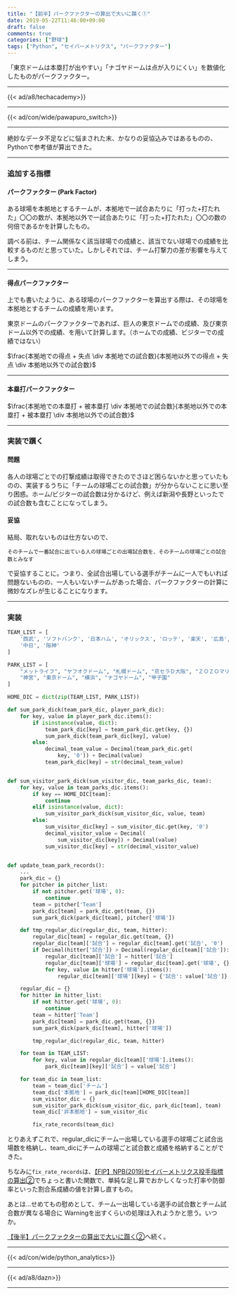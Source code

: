 ```yaml
---
title: "【前半】パークファクターの算出で大いに躓く①"
date: 2019-05-22T11:46:00+09:00
draft: false
comments: true
categories: ["野球"]
tags: ["Python", "セイバーメトリクス", "パークファクター"]
---
```


「東京ドームは本塁打が出やすい」「ナゴヤドームは点が入りにくい」を数値化したものがパークファクター。

<!--more-->

---

{{< ad/a8/techacademy>}}

---

{{< ad/con/wide/pawapuro_switch>}}

---

絶妙なデータ不足などに悩まされた末、かなりの妥協込みではあるものの、Pythonで参考値が算出できた。

---

### 追加する指標

#### パークファクター (Park Factor)

ある球場を本拠地とするチームが、本拠地で一試合あたりに「打った+打たれた」〇〇の数が、本拠地以外で一試合あたりに「打った+打たれた」〇〇の数の何倍であるかを計算したもの。

調べる前は、チーム関係なく該当球場での成績と、該当でない球場での成績を比較するものだと思っていた。しかしそれでは、チーム打撃力の差が影響を与えてしまう。

---

#### 得点パークファクター

上でも書いたように、ある球場のパークファクターを算出する際は、その球場を本拠地とするチームの成績を用います。

東京ドームのパークファクターであれば、巨人の東京ドームでの成績、及び東京ドーム以外での成績、を用いて計算します。（ホームでの成績、ビジターでの成績ではない）

$\frac{本拠地での得点 + 失点 \div 本拠地での試合数}{本拠地以外での得点 + 失点 \div 本拠地以外での試合数}$

---

#### 本塁打パークファクター

$\frac{本拠地での本塁打 + 被本塁打 \div 本拠地での試合数}{本拠地以外での本塁打 + 被本塁打 \div 本拠地以外での試合数}$

---

### 実装で躓く

#### 問題

各人の球場ごとでの打撃成績は取得できたのでさほど困らないかと思っていたものの、実装するうちに「チームの球場ごとの試合数」が分からないことに思い至り困惑。ホーム/ビジターの試合数は分かるけど、例えば新潟や長野といったでの試合数も含むことになってしまう。

#### 妥協

結局、取れないものは仕方ないので、

`そのチームで一番試合に出ている人の球場ごとの出場試合数を、そのチームの球場ごとの試合数とみなす`

で妥協することに。つまり、全試合出場している選手がチームに一人でもいれば問題ないものの、一人もいないチームがあった場合、パークファクターの計算に微妙なズレが生じることになります。

---

### 実装

```py
TEAM_LIST = [
    '西武', 'ソフトバンク', '日本ハム', 'オリックス', 'ロッテ', '楽天', '広島', '読売', 'ヤクルト', 'ＤｅＮＡ',
    '中日', '阪神'
]

PARK_LIST = [
    "メットライフ", "ヤフオクドーム", "札幌ドーム", "京セラＤ大阪", "ＺＯＺＯマリン", "楽天生命パーク", "マツダスタジアム",
    "神宮", "東京ドーム", "横浜", "ナゴヤドーム", "甲子園"
]

HOME_DIC = dict(zip(TEAM_LIST, PARK_LIST))

def sum_park_dick(team_park_dic, player_park_dic):
    for key, value in player_park_dic.items():
        if isinstance(value, dict):
            team_park_dic[key] = team_park_dic.get(key, {})
            sum_park_dick(team_park_dic[key], value)
        else:
            decimal_team_value = Decimal(team_park_dic.get(
                key, '0')) + Decimal(value)
            team_park_dic[key] = str(decimal_team_value)


def sum_visitor_park_dick(sum_visitor_dic, team_parks_dic, team):
    for key, value in team_parks_dic.items():
        if key == HOME_DIC[team]:
            continue
        elif isinstance(value, dict):
            sum_visitor_park_dick(sum_visitor_dic, value, team)
        else:
            sum_visitor_dic[key] = sum_visitor_dic.get(key, '0')
            decimal_visitor_value = Decimal(
                sum_visitor_dic[key]) + Decimal(value)
            sum_visitor_dic[key] = str(decimal_visitor_value)


def update_team_park_records():
    ...
    park_dic = {}
    for pitcher in pitcher_list:
        if not pitcher.get('球場', 0):
            continue
        team = pitcher['Team']
        park_dic[team] = park_dic.get(team, {})
        sum_park_dick(park_dic[team], pitcher['球場'])

    def tmp_regular_dic(regular_dic, team, hitter):
        regular_dic[team] = regular_dic.get(team, {})
        regular_dic[team]['試合'] = regular_dic[team].get('試合', '0')
        if Decimal(hitter['試合']) > Decimal(regular_dic[team]['試合']):
            regular_dic[team]['試合'] = hitter['試合']
            regular_dic[team]['球場'] = regular_dic[team].get('球場', {})
            for key, value in hitter['球場'].items():
                regular_dic[team]['球場'][key] = {'試合': value['試合']}

    regular_dic = {}
    for hitter in hitter_list:
        if not hitter.get('球場', 0):
            continue
        team = hitter['Team']
        park_dic[team] = park_dic.get(team, {})
        sum_park_dick(park_dic[team], hitter['球場'])

        tmp_regular_dic(regular_dic, team, hitter)

    for team in TEAM_LIST:
        for key, value in regular_dic[team]['球場'].items():
            park_dic[team][key]['試合'] = value['試合']

    for team_dic in team_list:
        team = team_dic['チーム']
        team_dic['本拠地'] = park_dic[team][HOME_DIC[team]]
        sum_visitor_dic = {}
        sum_visitor_park_dick(sum_visitor_dic, park_dic[team], team)
        team_dic['非本拠地'] = sum_visitor_dic

        fix_rate_records(team_dic)
```

とりあえずこれで、regular_dicにチーム一出場している選手の球場ごと試合出場数を格納し、team_dicにチームの球場ごと試合数と成績を格納することができた。

ちなみに`fix_rate_records`は、[【FIP】NPB(2019)セイバーメトリクス投手指標の算出②](https://www.ted027.com/post/sabr-pitch-fip)でちょっと書いた関数で、単純な足し算でおかしくなった打率や防御率といった割合系成績の値を計算し直すもの。

あとは…せめてもの慰めとして、チーム一出場している選手の試合数とチーム試合数が異なる場合に
Warningを出すくらいの処理は入れようかと思う。いつか。

[【後半】パークファクターの算出で大いに躓く②](https://www.ted027.com/post/sabr-parkfactor-2)へ続く。

---

{{< ad/con/wide/python_analytics>}}

---

{{< ad/a8/dazn>}}

---
